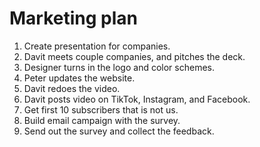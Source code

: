 # Marketing plan

1. Create presentation for companies.
2. Davit meets couple companies, and pitches the deck.
3. Designer turns in the logo and color schemes.
4. Peter updates the website.
5. Davit redoes the video.
6. Davit posts video on TikTok, Instagram, and Facebook.
7. Get first 10 subscribers that is not us.
8. Build email campaign with the survey.
9. Send out the survey and collect the feedback.
